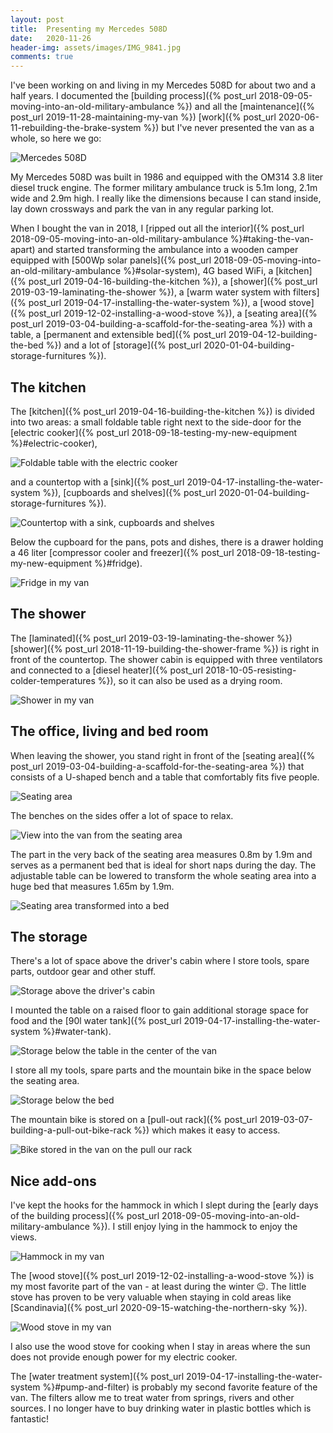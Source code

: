```yaml
---
layout: post
title:  Presenting my Mercedes 508D
date:   2020-11-26
header-img: assets/images/IMG_9841.jpg
comments: true
---
```


I've been working on and living in my Mercedes 508D for about two and a half years. I documented the [building process]({% post_url 2018-09-05-moving-into-an-old-military-ambulance %}) and all the [maintenance]({% post_url 2019-11-28-maintaining-my-van %}) [work]({% post_url 2020-06-11-rebuilding-the-brake-system %}) but I've never presented the van as a whole, so here we go:

![Mercedes 508D](/assets/images/IMG_9841.jpg)

My Mercedes 508D was built in 1986 and equipped with the OM314 3.8 liter diesel truck engine. The former military ambulance truck is 5.1m long, 2.1m wide and 2.9m high. I really like the dimensions because I can stand inside, lay down crossways and park the van in any regular parking lot.

When I bought the van in 2018, I [ripped out all the interior]({% post_url 2018-09-05-moving-into-an-old-military-ambulance %}#taking-the-van-apart) and started transforming the ambulance into a wooden camper equipped with [500Wp solar panels]({% post_url 2018-09-05-moving-into-an-old-military-ambulance %}#solar-system), 4G based WiFi, a [kitchen]({% post_url 2019-04-16-building-the-kitchen %}), a [shower]({% post_url 2019-03-19-laminating-the-shower %}), a [warm water system with filters]({% post_url 2019-04-17-installing-the-water-system %}), a [wood stove]({% post_url 2019-12-02-installing-a-wood-stove %}), a [seating area]({% post_url 2019-03-04-building-a-scaffold-for-the-seating-area %}) with a table, a [permanent and extensible bed]({% post_url 2019-04-12-building-the-bed %}) and a lot of [storage]({% post_url 2020-01-04-building-storage-furnitures %}).

## The kitchen

The [kitchen]({% post_url 2019-04-16-building-the-kitchen %}) is divided into two areas: a small foldable table right next to the side-door for the [electric cooker]({% post_url 2018-09-18-testing-my-new-equipment %}#electric-cooker),

![Foldable table with the electric cooker](/assets/images/IMG_4655.jpg)

and a countertop with a [sink]({% post_url 2019-04-17-installing-the-water-system %}), [cupboards and shelves]({% post_url 2020-01-04-building-storage-furnitures %}).

![Countertop with a sink, cupboards and shelves](/assets/images/IMG_0540.jpg)

Below the cupboard for the pans, pots and dishes, there is a drawer holding a 46 liter [compressor cooler and freezer]({% post_url 2018-09-18-testing-my-new-equipment %}#fridge).

![Fridge in my van](/assets/images/IMG_0536.jpg)

## The shower

The [laminated]({% post_url 2019-03-19-laminating-the-shower %}) [shower]({% post_url 2018-11-19-building-the-shower-frame %}) is right in front of the countertop. The shower cabin is equipped with three ventilators and connected to a [diesel heater]({% post_url 2018-10-05-resisting-colder-temperatures %}), so it can also be used as a drying room.

![Shower in my van](/assets/images/IMG_0526.jpg)

## The office, living and bed room

When leaving the shower, you stand right in front of the [seating area]({% post_url 2019-03-04-building-a-scaffold-for-the-seating-area %}) that consists of a U-shaped bench and a table that comfortably fits five people.

![Seating area](/assets/images/IMG_0528.jpg)

The benches on the sides offer a lot of space to relax.

![View into the van from the seating area](/assets/images/IMG_7645.jpg)

The part in the very back of the seating area measures 0.8m by 1.9m and serves as a permanent bed that is ideal for short naps during the day. The adjustable table can be lowered to transform the whole seating area into a huge bed that measures 1.65m by 1.9m.

![Seating area transformed into a bed](/assets/images/IMG_0535.jpg)

## The storage

There's a lot of space above the driver's cabin where I store tools, spare parts, outdoor gear and other stuff.

![Storage above the driver's cabin](/assets/images/IMG_0544.jpg)

I mounted the table on a raised floor to gain additional storage space for food and the [90l water tank]({% post_url 2019-04-17-installing-the-water-system %}#water-tank).

![Storage below the table in the center of the van](/assets/images/IMG_0531.jpg)

I store all my tools, spare parts and the mountain bike in the space below the seating area.

![Storage below the bed](/assets/images/IMG_6882.jpg)

The mountain bike is stored on a [pull-out rack]({% post_url 2019-03-07-building-a-pull-out-bike-rack %}) which makes it easy to access.

![Bike stored in the van on the pull our rack](/assets/images/IMG_5463.jpg)

## Nice add-ons

I've kept the hooks for the hammock in which I slept during the [early days of the building process]({% post_url 2018-09-05-moving-into-an-old-military-ambulance %}). I still enjoy lying in the hammock to enjoy the views.

![Hammock in my van](/assets/images/IMG_7218.jpg)

The [wood stove]({% post_url 2019-12-02-installing-a-wood-stove %}) is my most favorite part of the van - at least during the winter :wink:. The little stove has proven to be very valuable when staying in cold areas like [Scandinavia]({% post_url 2020-09-15-watching-the-northern-sky %}).

![Wood stove in my van](/assets/images/IMG_6418.jpg)

I also use the wood stove for cooking when I stay in areas where the sun does not provide enough power for my electric cooker.

The [water treatment system]({% post_url 2019-04-17-installing-the-water-system %}#pump-and-filter) is probably my second favorite feature of the van. The filters allow me to treat water from springs, rivers and other sources. I no longer have to buy drinking water in plastic bottles which is fantastic!
